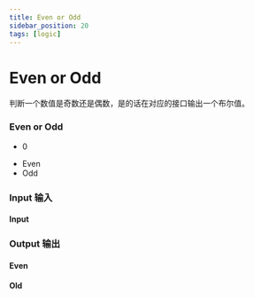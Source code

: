 ```yaml
---
title: Even or Odd
sidebar_position: 20
tags: [logic]
---
```


# Even or Odd

判断一个数值是奇数还是偶数，是的话在对应的接口输出一个布尔值。

<div className="patch-container">
    <div className="patch processor">
        <h3>Even or Odd</h3>
        <ul className="inputs">
            <li><span>0</span></li>
        </ul>
        <ul className="outputs">
            <li>Even <span className="checkbox-off"></span></li>
            <li>Odd <span className="checkbox-off"></span></li>
        </ul>
    </div>
</div>


<div className="port-descriptions">
<div className="inputs">

### Input 输入

#### Input

</div>
<div className="outputs">

### Output 输出

#### Even

#### Old


</div>
</div>
